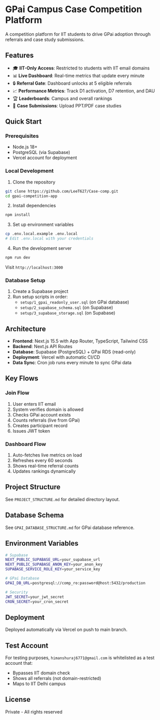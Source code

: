 # GPai Campus Case Competition Platform

A competition platform for IIT students to drive GPai adoption through referrals and case study submissions.

## Features

- 🎓 **IIT-Only Access**: Restricted to students with IIT email domains
- 📊 **Live Dashboard**: Real-time metrics that update every minute
- 🔒 **Referral Gate**: Dashboard unlocks at 5 eligible referrals
- 📈 **Performance Metrics**: Track D1 activation, D7 retention, and DAU
- 🏆 **Leaderboards**: Campus and overall rankings
- 📝 **Case Submissions**: Upload PPT/PDF case studies

## Quick Start

### Prerequisites

- Node.js 18+
- PostgreSQL (via Supabase)
- Vercel account for deployment

### Local Development

1. Clone the repository
```bash
git clone https://github.com/LeeT627/Case-comp.git
cd gpai-competition-app
```

2. Install dependencies
```bash
npm install
```

3. Set up environment variables
```bash
cp .env.local.example .env.local
# Edit .env.local with your credentials
```

4. Run the development server
```bash
npm run dev
```

Visit `http://localhost:3000`

### Database Setup

1. Create a Supabase project
2. Run setup scripts in order:
   - `setup/1_gpai_readonly_user.sql` (on GPai database)
   - `setup/2_supabase_schema.sql` (on Supabase)
   - `setup/3_supabase_storage.sql` (on Supabase)

## Architecture

- **Frontend**: Next.js 15.5 with App Router, TypeScript, Tailwind CSS
- **Backend**: Next.js API Routes
- **Database**: Supabase (PostgreSQL) + GPai RDS (read-only)
- **Deployment**: Vercel with automatic CI/CD
- **Data Sync**: Cron job runs every minute to sync GPai data

## Key Flows

### Join Flow
1. User enters IIT email
2. System verifies domain is allowed
3. Checks GPai account exists
4. Counts referrals (live from GPai)
5. Creates participant record
6. Issues JWT token

### Dashboard Flow
1. Auto-fetches live metrics on load
2. Refreshes every 60 seconds
3. Shows real-time referral counts
4. Updates rankings dynamically

## Project Structure

See `PROJECT_STRUCTURE.md` for detailed directory layout.

## Database Schema

See `GPAI_DATABASE_STRUCTURE.md` for GPai database reference.

## Environment Variables

```bash
# Supabase
NEXT_PUBLIC_SUPABASE_URL=your_supabase_url
NEXT_PUBLIC_SUPABASE_ANON_KEY=your_anon_key
SUPABASE_SERVICE_ROLE_KEY=your_service_key

# GPai Database
GPAI_DB_URL=postgresql://comp_ro:password@host:5432/production

# Security
JWT_SECRET=your_jwt_secret
CRON_SECRET=your_cron_secret
```

## Deployment

Deployed automatically via Vercel on push to main branch.

## Test Account

For testing purposes, `himanshuraj6771@gmail.com` is whitelisted as a test account that:
- Bypasses IIT domain check
- Shows all referrals (not domain-restricted)
- Maps to IIT Delhi campus

## License

Private - All rights reserved